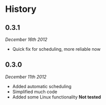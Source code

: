 # History #

## 0.3.1 ##

*December 16th 2012*

- Quick fix for scheduling, more reliable now

## 0.3.0 ##

*December 11th 2012*

- Added automatic scheduling
- Simplified much code
- Added some Linux functionality **Not tested**